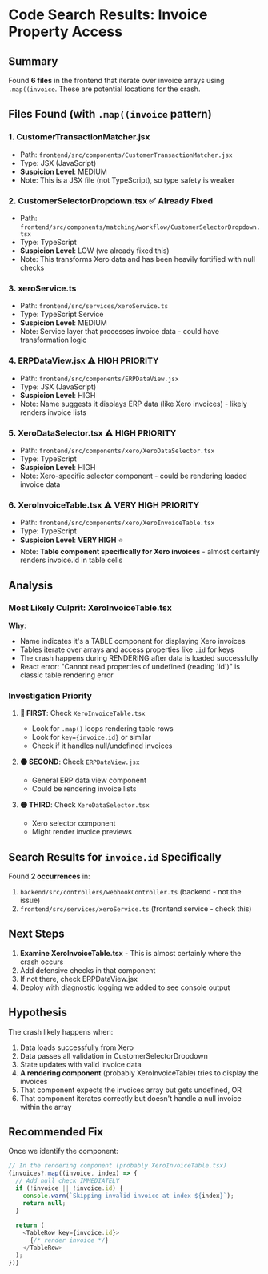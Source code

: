 # Code Search Results: Invoice Property Access

## Summary
Found **6 files** in the frontend that iterate over invoice arrays using `.map((invoice`. These are potential locations for the crash.

## Files Found (with `.map((invoice` pattern)

### 1. **CustomerTransactionMatcher.jsx**
- Path: `frontend/src/components/CustomerTransactionMatcher.jsx`
- Type: JSX (JavaScript)
- **Suspicion Level**: MEDIUM
- Note: This is a JSX file (not TypeScript), so type safety is weaker

### 2. **CustomerSelectorDropdown.tsx** ✅ Already Fixed
- Path: `frontend/src/components/matching/workflow/CustomerSelectorDropdown.tsx`
- Type: TypeScript
- **Suspicion Level**: LOW (we already fixed this)
- Note: This transforms Xero data and has been heavily fortified with null checks

### 3. **xeroService.ts**
- Path: `frontend/src/services/xeroService.ts`
- Type: TypeScript Service
- **Suspicion Level**: MEDIUM
- Note: Service layer that processes invoice data - could have transformation logic

### 4. **ERPDataView.jsx** ⚠️ HIGH PRIORITY
- Path: `frontend/src/components/ERPDataView.jsx`
- Type: JSX (JavaScript)
- **Suspicion Level**: HIGH
- Note: Name suggests it displays ERP data (like Xero invoices) - likely renders invoice lists

### 5. **XeroDataSelector.tsx** ⚠️ HIGH PRIORITY
- Path: `frontend/src/components/xero/XeroDataSelector.tsx`
- Type: TypeScript
- **Suspicion Level**: HIGH
- Note: Xero-specific selector component - could be rendering loaded invoice data

### 6. **XeroInvoiceTable.tsx** ⚠️ VERY HIGH PRIORITY
- Path: `frontend/src/components/xero/XeroInvoiceTable.tsx`
- Type: TypeScript
- **Suspicion Level**: **VERY HIGH** ⭐
- Note: **Table component specifically for Xero invoices** - almost certainly renders invoice.id in table cells

## Analysis

### Most Likely Culprit: XeroInvoiceTable.tsx

**Why**: 
- Name indicates it's a TABLE component for displaying Xero invoices
- Tables iterate over arrays and access properties like `.id` for keys
- The crash happens during RENDERING after data is loaded successfully
- React error: "Cannot read properties of undefined (reading 'id')" is classic table rendering error

### Investigation Priority

1. **🔴 FIRST**: Check `XeroInvoiceTable.tsx` 
   - Look for `.map()` loops rendering table rows
   - Look for `key={invoice.id}` or similar
   - Check if it handles null/undefined invoices

2. **🟠 SECOND**: Check `ERPDataView.jsx`
   - General ERP data view component
   - Could be rendering invoice lists

3. **🟡 THIRD**: Check `XeroDataSelector.tsx`
   - Xero selector component
   - Might render invoice previews

## Search Results for `invoice.id` Specifically

Found **2 occurrences** in:
1. `backend/src/controllers/webhookController.ts` (backend - not the issue)
2. `frontend/src/services/xeroService.ts` (frontend service - check this)

## Next Steps

1. **Examine XeroInvoiceTable.tsx** - This is almost certainly where the crash occurs
2. Add defensive checks in that component
3. If not there, check ERPDataView.jsx
4. Deploy with diagnostic logging we added to see console output

## Hypothesis

The crash likely happens when:
1. Data loads successfully from Xero
2. Data passes all validation in CustomerSelectorDropdown
3. State updates with valid invoice data
4. **A rendering component** (probably XeroInvoiceTable) tries to display the invoices
5. That component expects the invoices array but gets undefined, OR
6. That component iterates correctly but doesn't handle a null invoice within the array

## Recommended Fix

Once we identify the component:
```typescript
// In the rendering component (probably XeroInvoiceTable.tsx)
{invoices?.map((invoice, index) => {
  // Add null check IMMEDIATELY
  if (!invoice || !invoice.id) {
    console.warn(`Skipping invalid invoice at index ${index}`);
    return null;
  }
  
  return (
    <TableRow key={invoice.id}>
      {/* render invoice */}
    </TableRow>
  );
})}
```
